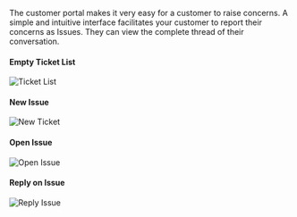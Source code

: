 The customer portal makes it very easy for a customer to raise concerns. A
simple and intuitive interface facilitates your customer to report their
concerns as Issues. They can view the complete thread of their
conversation.

#### Empty Ticket List

![Ticket List](assets/manual_erpnext_com/old_images/erpnext/portal-ticket-list-empty.png)

#### New Issue

![New Ticket](assets/manual_erpnext_com/old_images/erpnext/portal-new-ticket.png)

#### Open Issue

![Open Issue](assets/manual_erpnext_com/old_images/erpnext/portal-ticket-1.png)

#### Reply on Issue

![Reply Issue](assets/manual_erpnext_com/old_images/erpnext/portal-ticket-reply.png)

